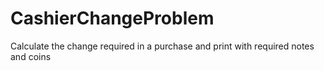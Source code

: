 # CashierChangeProblem
Calculate the change required in a purchase and print with required notes and coins
